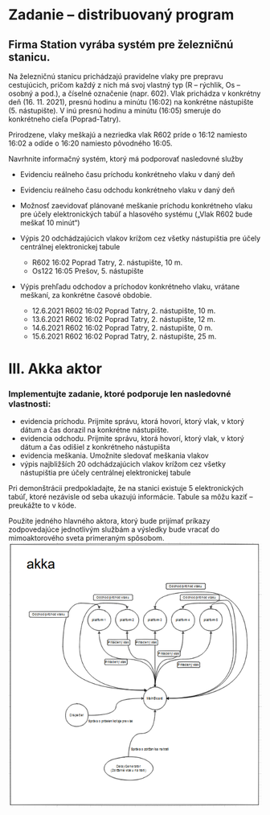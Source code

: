# Zadanie – distribuovaný program

## Firma Station vyrába systém pre železničnú stanicu.

Na železničnú stanicu prichádzajú pravidelne vlaky pre prepravu cestujúcich, pričom každý z nich má svoj vlastný typ (R – rýchlik, Os – osobný a pod.), a číselné označenie (napr. 602). Vlak prichádza v konkrétny deň (16. 11. 2021), presnú hodinu a minútu (16:02) na konkrétne nástupište (5. nástupište). V inú presnú hodinu a minútu (16:05) smeruje do konkrétneho cieľa (Poprad-Tatry).

Prirodzene, vlaky meškajú a nezriedka vlak R602 príde o 16:12 namiesto 16:02 a odíde o 16:20 namiesto pôvodného 16:05.

Navrhnite informačný systém, ktorý má podporovať nasledovné služby

- Evidenciu reálneho času príchodu konkrétneho vlaku v daný deň
- Evidenciu reálneho času odchodu konkrétneho vlaku v daný deň
- Možnosť zaevidovať plánované meškanie príchodu konkrétneho vlaku pre účely elektronických tabúľ a hlasového systému („Vlak R602 bude meškať 10 minút“)
- Výpis 20 odchádzajúcich vlakov krížom cez všetky nástupištia pre účely centrálnej elektronickej tabule
    - R602 16:02 Poprad Tatry, 2. nástupište, 10 m.
    - Os122 16:05 Prešov, 5. nástupište

- Výpis prehľadu odchodov a príchodov konkrétneho vlaku, vrátane meškaní, za konkrétne časové obdobie.
    - 12.6.2021 R602 16:02 Poprad Tatry, 2. nástupište, 10 m.
    - 13.6.2021 R602 16:02 Poprad Tatry, 2. nástupište, 12 m.
    - 14.6.2021 R602 16:02 Poprad Tatry, 2. nástupište, 0 m.
    - 15.6.2021 R602 16:02 Poprad Tatry, 2. nástupište, 25 m.

# III. Akka aktor

### Implementujte zadanie, ktoré podporuje len nasledovné vlastnosti:

   - evidencia príchodu. Prijmite správu, ktorá hovorí, ktorý vlak, v ktorý dátum a čas dorazil na konkrétne nástupište.
   - evidencia odchodu. Prijmite správu, ktorá hovorí, ktorý vlak, v ktorý dátum a čas odišiel z konkrétneho nástupišta
   - evidencia meškania. Umožnite sledovať meškania vlakov
   - výpis najbližších 20 odchádzajúcich vlakov krížom cez všetky nástupištia pre účely centrálnej elektronickej tabule

Pri demonštrácii predpokladajte, že na stanici existuje 5 elektronických tabúľ, ktoré nezávisle od seba ukazujú informácie. Tabule sa môžu kaziť – preukážte to v kóde.

Použite jedného hlavného aktora, ktorý bude prijímať príkazy zodpovedajúce jednotlivým službám a výsledky bude vracať do mimoaktorového sveta primeraným spôsobom.
![img.png](img.png)